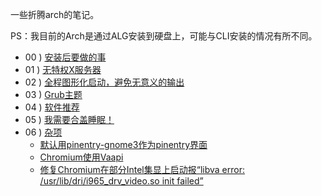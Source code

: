 一些折腾arch的笔记。

PS：我目前的Arch是通过ALG安装到硬盘上，可能与CLI安装的情况有所不同。

* 00 ) [安装后要做的事](./00-after-install.md)
* 01 ) [无特权X服务器](./00-rootless-X.md)
* 02 ) [全程图形化启动，避免无意义的输出](./01-graphical-boot.md)
* 03 ) [Grub主题](./01-grub-theme.md)
* 04 ) [软件推荐](./02-software.md)
* 05 ) [我需要合盖睡眠！](./03-i-need-auto-suspend.md)
* 06 ) [杂项](./99-misc.md)
    * [默认用pinentry-gnome3作为pinentry界面](./99-misc.md#默认用pinentry-gnome3作为pinentry界面)
    * [Chromium使用Vaapi](./99-misc.md#chromium使用vaapi)
    * [修复Chromium在部分Intel集显上启动报“libva error: /usr/lib/dri/i965_drv_video.so init failed”](./99-misc.md#修复chromium在部分intel集显上启动报libva-error-usrlibdrii965drvvideoso-init-failed)